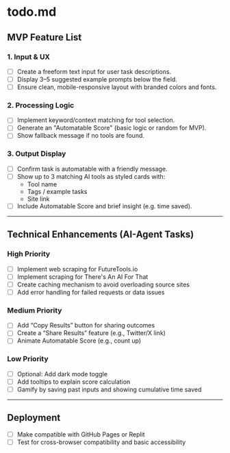 # todo.md

## MVP Feature List

### 1. Input & UX
- [ ] Create a freeform text input for user task descriptions.
- [ ] Display 3–5 suggested example prompts below the field.
- [ ] Ensure clean, mobile-responsive layout with branded colors and fonts.

### 2. Processing Logic
- [ ] Implement keyword/context matching for tool selection.
- [ ] Generate an "Automatable Score" (basic logic or random for MVP).
- [ ] Show fallback message if no tools are found.

### 3. Output Display
- [ ] Confirm task is automatable with a friendly message.
- [ ] Show up to 3 matching AI tools as styled cards with:
  - Tool name
  - Tags / example tasks
  - Site link
- [ ] Include Automatable Score and brief insight (e.g. time saved).

---

## Technical Enhancements (AI-Agent Tasks)

### High Priority
- [ ] Implement web scraping for FutureTools.io
- [ ] Implement scraping for There's An AI For That
- [ ] Create caching mechanism to avoid overloading source sites
- [ ] Add error handling for failed requests or data issues

### Medium Priority
- [ ] Add “Copy Results” button for sharing outcomes
- [ ] Create a “Share Results” feature (e.g., Twitter/X link)
- [ ] Animate Automatable Score (e.g., count up)

### Low Priority
- [ ] Optional: Add dark mode toggle
- [ ] Add tooltips to explain score calculation
- [ ] Gamify by saving past inputs and showing cumulative time saved

---

## Deployment
- [ ] Make compatible with GitHub Pages or Replit
- [ ] Test for cross-browser compatibility and basic accessibility
